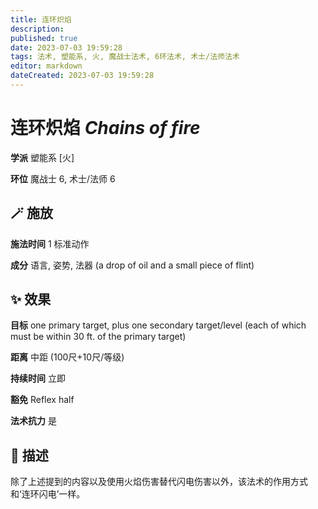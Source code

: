 ```yaml
---
title: 连环炽焰
description: 
published: true
date: 2023-07-03 19:59:28
tags: 法术, 塑能系, 火, 魔战士法术, 6环法术, 术士/法师法术
editor: markdown
dateCreated: 2023-07-03 19:59:28
---
```


# **连环炽焰** *Chains of fire*

**学派** 塑能系 \[火\] 

**环位** 魔战士 6, 术士/法师 6

## 🪄 施放

**施法时间** 1 标准动作

**成分** 语言, 姿势, 法器 (a drop of oil and a small piece of flint)

## ✨ 效果 

**目标** one primary target, plus one secondary target/level (each of which must be within 30 ft. of the primary target) 

**距离** 中距 (100尺+10尺/等级)  

**持续时间** 立即 

**豁免** Reflex half

**法术抗力** 是

## 📖 描述

除了上述提到的内容以及使用火焰伤害替代闪电伤害以外，该法术的作用方式和‘连环闪电’一样。
    